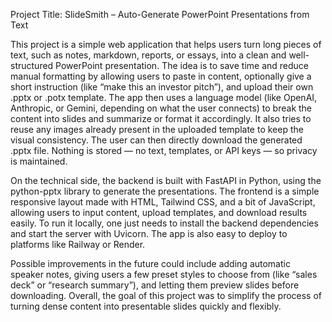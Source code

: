 Project Title: SlideSmith – Auto-Generate PowerPoint Presentations from Text

This project is a simple web application that helps users turn long pieces of text, such as notes, markdown, reports, or essays, into a clean and well-structured PowerPoint presentation. The idea is to save time and reduce manual formatting by allowing users to paste in content, optionally give a short instruction (like “make this an investor pitch”), and upload their own .pptx or .potx template. The app then uses a language model (like OpenAI, Anthropic, or Gemini, depending on what the user connects) to break the content into slides and summarize or format it accordingly. It also tries to reuse any images already present in the uploaded template to keep the visual consistency. The user can then directly download the generated .pptx file. Nothing is stored — no text, templates, or API keys — so privacy is maintained.

On the technical side, the backend is built with FastAPI in Python, using the python-pptx library to generate the presentations. The frontend is a simple responsive layout made with HTML, Tailwind CSS, and a bit of JavaScript, allowing users to input content, upload templates, and download results easily. To run it locally, one just needs to install the backend dependencies and start the server with Uvicorn. The app is also easy to deploy to platforms like Railway or Render.

Possible improvements in the future could include adding automatic speaker notes, giving users a few preset styles to choose from (like “sales deck” or “research summary”), and letting them preview slides before downloading. Overall, the goal of this project was to simplify the process of turning dense content into presentable slides quickly and flexibly.
